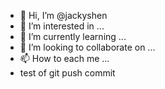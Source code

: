 - 👋 Hi, I’m @jackyshen
- 👀 I’m interested in ...
- 🌱 I’m currently learning ...
- 💞️ I’m looking to collaborate on ...
- 📫 How to each me ...
- test of git push commit
<!---
jackyshen/jackyshen is a ✨ special ✨ repository because its `README.md` (this file) appears on your GitHub profile.
You can click the Preview link to take a look at your changes.
--->
